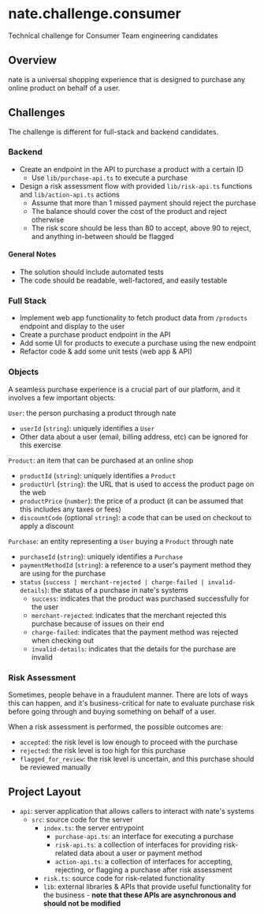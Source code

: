 # nate.challenge.consumer

Technical challenge for Consumer Team engineering candidates

## Overview

nate is a universal shopping experience that is designed to purchase any online product on behalf of a user.

## Challenges

The challenge is different for full-stack and backend candidates.

### Backend

* Create an endpoint in the API to purchase a product with a certain ID
  * Use `lib/purchase-api.ts` to execute a purchase
* Design a risk assessment flow with provided `lib/risk-api.ts` functions and `lib/action-api.ts` actions
  * Assume that more than 1 missed payment should reject the purchase
  * The balance should cover the cost of the product and reject otherwise
  * The risk score should be less than 80 to accept, above 90 to reject, and anything in-between should be flagged

#### General Notes

* The solution should include automated tests
* The code should be readable, well-factored, and easily testable

### Full Stack

* Implement web app functionality to fetch product data from `/products` endpoint and display to the user
* Create a purchase product endpoint in the API
* Add some UI for products to execute a purchase using the new endpoint
* Refactor code & add some unit tests (web app & API)

### Objects

A seamless purchase experience is a crucial part of our platform, and it involves a few important objects:

`User`: the person purchasing a product through nate
* `userId` (`string`): uniquely identifies a `User`
* Other data about a user (email, billing address, etc) can be ignored for this exercise


`Product`: an item that can be purchased at an online shop
* `productId` (`string`): uniquely identifies a `Product`
* `productUrl` (`string`): the URL that is used to access the product page on the web
* `productPrice` (`number`): the price of a product (it can be assumed that this includes any taxes or fees)
* `discountCode` (optional `string`): a code that can be used on checkout to apply a discount


`Purchase`: an entity representing a `User` buying a `Product` through nate
 * `purchaseId` (`string`): uniquely identifies a `Purchase`
 * `paymentMethodId` (`string`): a reference to a user's payment method they are using for the purchase
 * `status` (`success | merchant-rejected | charge-failed | invalid-details`): the status of a purchase in nate's systems
   * `success`: indicates that the product was purchased successfully for the user
   * `merchant-rejected`: indicates that the merchant rejected this purchase because of issues on their end
   * `charge-failed`: indicates that the payment method was rejected when checking out
   * `invalid-details`: indicates that the details for the purchase are invalid

### Risk Assessment

Sometimes, people behave in a fraudulent manner. There are lots of ways this can happen, and it's business-critical for nate to evaluate purchase risk before going through and buying something on behalf of a user.

When a risk assessment is performed, the possible outcomes are:
* `accepted`: the risk level is low enough to proceed with the purchase
* `rejected`: the risk level is too high for this purchase
* `flagged_for_review`: the risk level is uncertain, and this purchase should be reviewed manually

## Project Layout

* `api`: server application that allows callers to interact with nate's systems
  * `src`: source code for the server
    * `index.ts`: the server entrypoint
      * `purchase-api.ts`: an interface for executing a purchase
      * `risk-api.ts`: a collection of interfaces for providing risk-related data about a user or payment method
      * `action-api.ts`: a collection of interfaces for accepting, rejecting, or flagging a purchase after risk assessment
    * `risk.ts`: source code for risk-related functionality
    * `lib`: external libraries & APIs that provide useful functionality for the business - **note that these APIs are asynchronous and should not be modified**

